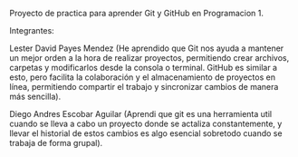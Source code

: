 Proyecto de practica para aprender Git y GitHub en Programacion 1.

Integrantes:

Lester David Payes Mendez (He aprendido que Git nos ayuda a mantener un mejor orden a la hora de realizar proyectos, permitiendo crear archivos, carpetas y modificarlos desde la consola o terminal. GitHub es similar a esto, pero facilita la colaboración y el almacenamiento de proyectos en línea, permitiendo compartir el trabajo y sincronizar cambios de manera más sencilla).

Diego Andres Escobar Aguilar (Aprendi que git es una herramienta util cuando se lleva a cabo un proyecto donde se actaliza constantemente, y llevar el historial de estos cambios es algo esencial sobretodo cuando se trabaja de forma grupal).

